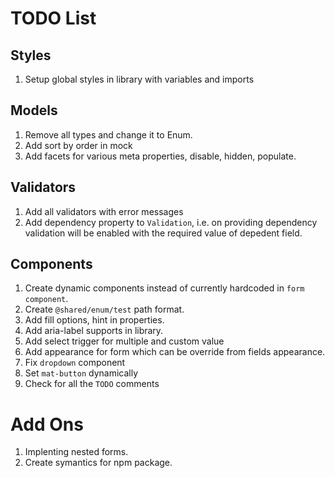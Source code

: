# TODO List

## Styles
1. Setup global styles in library with variables and imports

## Models
1. Remove all types and change it to Enum.
2. Add sort by order in mock
3. Add facets for various meta properties, disable, hidden, populate.

## Validators
1. Add all validators with error messages
2. Add dependency property to `Validation`, i.e. on providing dependency validation will be enabled with the required value of depedent field.

## Components
1. Create dynamic components instead of currently hardcoded in `form component`.
2. Create `@shared/enum/test` path format.
3. Add fill options, hint in properties.
4. Add aria-label supports in library.
5. Add select trigger for multiple and custom value
6. Add appearance for form which can be override from fields appearance.
7. Fix `dropdown` component
8. Set `mat-button` dynamically
9. Check for all the `TODO` comments

# Add Ons
1. Implenting nested forms.
2. Create symantics for npm package.